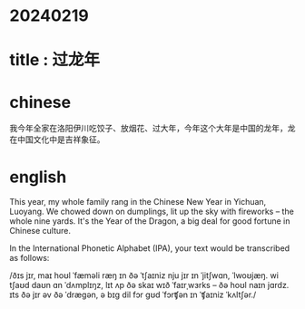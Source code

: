 # 20240219

# title : 过龙年

# chinese 
我今年全家在洛阳伊川吃饺子、放烟花、过大年，今年这个大年是中国的龙年，龙在中国文化中是吉祥象征。
# english
This year, my whole family rang in the Chinese New Year in Yichuan, Luoyang. We chowed down on dumplings, lit up the sky with fireworks – the whole nine yards. It's the Year of the Dragon, a big deal for good fortune in Chinese culture.

In the International Phonetic Alphabet (IPA), your text would be transcribed as follows:

/ðɪs jɪr, maɪ hoʊl ˈfæməli ræŋ ɪn ðə ˈtʃaɪniz nju jɪr ɪn ˈjitʃwɑn, ˈlwoʊjæŋ. wi tʃaʊd daʊn ɑn ˈdʌmplɪŋz, lɪt ʌp ðə skaɪ wɪð ˈfaɪrˌwɜrks – ðə hoʊl naɪn jɑrdz. ɪts ðə jɪr əv ðə ˈdrægən, ə bɪɡ dil fɔr ɡʊd ˈfɔrʧən ɪn ˈʧaɪniz ˈkʌltʃər./
